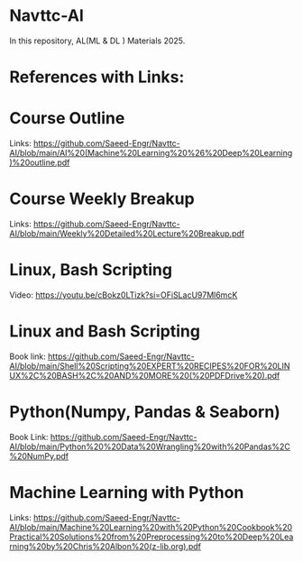 # Navttc-AI
In this repository, AL(ML &amp; DL ) Materials 2025.
# References with Links:

# Course Outline
Links: https://github.com/Saeed-Engr/Navttc-AI/blob/main/AI%20(Machine%20Learning%20%26%20Deep%20Learning)%20outline.pdf

# Course Weekly Breakup
Links: https://github.com/Saeed-Engr/Navttc-AI/blob/main/Weekly%20Detailed%20Lecture%20Breakup.pdf

# Linux, Bash Scripting
Video: https://youtu.be/cBokz0LTizk?si=OFiSLacU97Ml6mcK

# Linux and Bash Scripting
Book link: https://github.com/Saeed-Engr/Navttc-AI/blob/main/Shell%20Scripting%20EXPERT%20RECIPES%20FOR%20LINUX%2C%20BASH%2C%20AND%20MORE%20(%20PDFDrive%20).pdf

# Python(Numpy, Pandas & Seaborn)
Book Link: https://github.com/Saeed-Engr/Navttc-AI/blob/main/Python%20%20Data%20Wrangling%20with%20Pandas%2C%20NumPy.pdf

# Machine Learning with Python
Links: https://github.com/Saeed-Engr/Navttc-AI/blob/main/Machine%20Learning%20with%20Python%20Cookbook%20Practical%20Solutions%20from%20Preprocessing%20to%20Deep%20Learning%20by%20Chris%20Albon%20(z-lib.org).pdf
